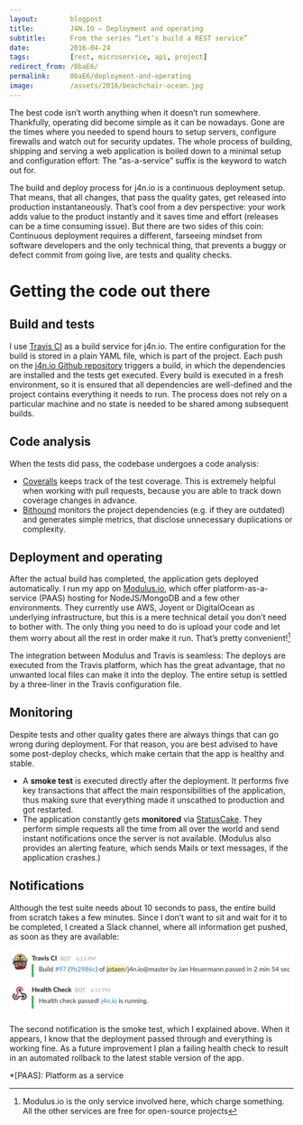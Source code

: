 ```yaml
---
layout:        blogpost
title:         J4N.IO – Deployment and operating
subtitle:      From the series “Let’s build a REST service”
date:          2016-04-24
tags:          [rest, microservice, api, project]
redirect_from: /0baE6/
permalink:     0baE6/deployment-and-operating
image:         /assets/2016/beachchair-ocean.jpg
---
```


The best code isn’t worth anything when it doesn’t run somewhere. Thankfully, operating did become simple as it can be nowadays. Gone are the times where you needed to spend hours to setup servers, configure firewalls and watch out for security updates. The whole process of building, shipping and serving a web application is boiled down to a minimal setup and configuration effort: The “as-a-service” suffix is the keyword to watch out for.

The build and deploy process for j4n.io is a continuous deployment setup. That means, that all changes, that pass the quality gates, get released into production instantaneously. That’s cool from a dev perspective: your work adds value to the product instantly and it saves time and effort (releases can be a time consuming issue). But there are two sides of this coin: Continuous deployment requires a different, farseeing mindset from software developers and the only technical thing, that prevents a buggy or defect commit from going live, are tests and quality checks.

# Getting the code out there

## Build and tests
I use [Travis CI](https://travis-ci.org/jotaen/j4n.io) as a build service for j4n.io. The entire configuration for the build is stored in a plain YAML file, which is part of the project. Each push on the [j4n.io Github repository](https://github.com/jotaen/j4n.io) triggers a build, in which the dependencies are installed and the tests get executed. Every build is executed in a fresh environment, so it is ensured that all dependencies are well-defined and the project contains everything it needs to run. The process does not rely on a particular machine and no state is needed to be shared among subsequent builds.

## Code analysis
When the tests did pass, the codebase undergoes a code analysis:

- [Coveralls](https://coveralls.io/github/jotaen/j4n.io?branch=master) keeps track of the test coverage. This is extremely helpful when working with pull requests, because you are able to track down coverage changes in advance.
- [Bithound](https://www.bithound.io/github/jotaen/j4n.io) monitors the project dependencies (e.g. if they are outdated) and generates simple metrics, that disclose unnecessary duplications or complexity.

## Deployment and operating
After the actual build has completed, the application gets deployed automatically. I run my app on [Modulus.io](https://modulus.io), which offer platform-as-a-service (PAAS) hosting for NodeJS/MongoDB and a few other environments. They currently use AWS, Joyent or DigitalOcean as underlying infrastructure, but this is a mere technical detail you don’t need to bother with. The only thing you need to do is upload your code and let them worry about all the rest in order make it run. That’s pretty convenient![^1]

The integration between Modulus and Travis is seamless: The deploys are executed from the Travis platform, which has the great advantage, that no unwanted local files can make it into the deploy. The entire setup is settled by a three-liner in the Travis configuration file.

## Monitoring

Despite tests and other quality gates there are always things that can go wrong during deployment. For that reason, you are best advised to have some post-deploy checks, which make certain that the app is healthy and stable.

- A **smoke test** is executed directly after the deployment. It performs five key transactions that affect the main responsibilities of the application, thus making sure that everything made it unscathed to production and got restarted.
- The application constantly gets **monitored** via [StatusCake](https://www.statuscake.com). They perform simple requests all the time from all over the world and send instant notifications once the server is not available. (Modulus also provides an alerting feature, which sends Mails or text messages, if the application crashes.)

## Notifications

Although the test suite needs about 10 seconds to pass, the entire build from scratch takes a few minutes. Since I don’t want to sit and wait for it to be completed, I created a Slack channel, where all information get pushed, as soon as they are available:

![Slack notifications](/assets/2016/slack-j4nio.png)

The second notification is the smoke test, which I explained above. When it appears, I know that the deployment passed through and everything is working fine. As a future improvement I plan a failing health check to result in an automated rollback to the latest stable version of the app.


[^1]: Modulus.io is the only service involved here, which charge something. All the other services are free for open-source projects

*[PAAS]: Platform as a service
